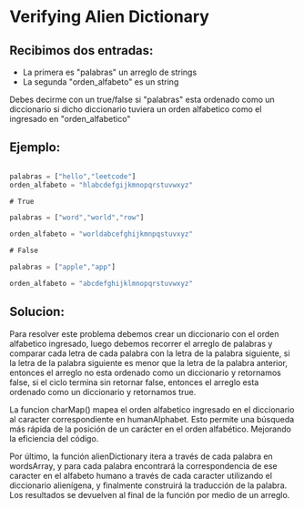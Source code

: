 # Verifying Alien Dictionary

## Recibimos dos entradas:

- La primera es "palabras" un arreglo de strings
- La segunda "orden_alfabeto" es un string
  
<p> Debes decirme con un true/false si "palabras" esta ordenado como un diccionario si dicho diccionario tuviera un orden alfabetico como el ingresado en "orden_alfabetico"
</p>


## Ejemplo:


```javascript

palabras = ["hello","leetcode"]
orden_alfabeto = "hlabcdefgijkmnopqrstuvwxyz"

# True

palabras = ["word","world","row"]

orden_alfabeto = "worldabcefghijkmnpqstuvxyz"

# False

palabras = ["apple","app"]

orden_alfabeto = "abcdefghijklmnopqrstuvwxyz"


```

## Solucion:

Para resolver este problema debemos crear un diccionario con el orden alfabetico ingresado, luego debemos recorrer el arreglo de palabras y comparar cada letra de cada palabra con la letra de la palabra siguiente, si la letra de la palabra siguiente es menor que la letra de la palabra anterior, entonces el arreglo no esta ordenado como un diccionario y retornamos false, si el ciclo termina sin retornar false, entonces el arreglo esta ordenado como un diccionario y retornamos true.

La funcion  charMap() mapea el orden alfabetico ingresado en el diccionario al caracter correspondiente en humanAlphabet. Esto permite una búsqueda más rápida de la posición de un carácter en el orden alfabético. Mejorando la eficiencia del código. 

Por último, la función alienDictionary itera a través de cada palabra en wordsArray, y para cada palabra encontrará la correspondencia de ese caracter en el alfabeto humano a través de cada caracter utilizando el diccionario alienígena, y finalmente construirá la traducción de la palabra. Los resultados se devuelven al final de la función por medio de un arreglo.